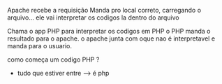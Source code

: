 Apache recebe a requisição
Manda pro local correto, carregando o arquivo...
ele vai interpretar os codigos la dentro do arquivo

Chama o app PHP para interpretar os codigos em PHP
o PHP manda o resultado para o apache.
o apache junta com oque nao é interpretavel e manda para o usuario.

como começa um codigo PHP ?
- <?php  ?> tudo que estiver entre <?php e ?>  -->  é php

